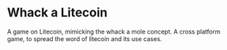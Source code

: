 # Whack a Litecoin

A game on Litecoin, mimicking the whack a mole concept. A cross platform game, to spread the word of litecoin and its use cases.
